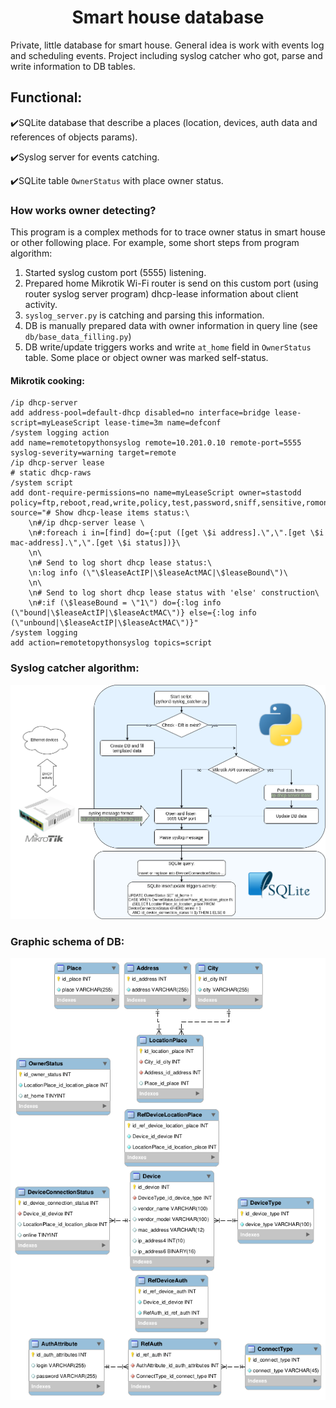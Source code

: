 <h1 align="center">Smart house database</h1>

Private, little database for smart house. General idea is work with events log and scheduling events. Project including syslog catcher who got, parse and write information to DB tables.

## Functional:

✔️SQLite database that describe a places (location, devices, auth data and references of objects params).

✔️Syslog server for events catching.

✔️SQLite table `OwnerStatus` with place owner status.

### How works owner detecting?

This program is a complex methods for to trace owner status in smart house or other following place.
For example, some short steps from program algorithm:

1. Started syslog custom port (5555) listening.
2. Prepared home Mikrotik Wi-Fi router is send on this custom port (using router syslog server program)
dhcp-lease information about client activity.
3. `syslog_server.py` is catching and parsing this information.
4. DB is manually prepared data with owner information in query line (see `db/base_data_filling.py`) 
5. DB write/update triggers works and write `at_home` field in `OwnerStatus` table. Some place or object owner was marked self-status.

#### Mikrotik cooking:

```
/ip dhcp-server
add address-pool=default-dhcp disabled=no interface=bridge lease-script=myLeaseScript lease-time=3m name=defconf
/system logging action
add name=remotetopythonsyslog remote=10.201.0.10 remote-port=5555 syslog-severity=warning target=remote
/ip dhcp-server lease
# static dhcp-raws
/system script
add dont-require-permissions=no name=myLeaseScript owner=stastodd policy=ftp,reboot,read,write,policy,test,password,sniff,sensitive,romon source="# Show dhcp-lease items status:\
    \n#/ip dhcp-server lease \
    \n#:foreach i in=[find] do={:put ([get \$i address].\",\".[get \$i mac-address].\",\".[get \$i status])}\
    \n\
    \n# Send to log short dhcp lease status:\
    \n:log info (\"\$leaseActIP|\$leaseActMAC|\$leaseBound\")\
    \n\
    \n# Send to log short dhcp lease status with 'else' construction\
    \n#:if (\$leaseBound = \"1\") do={:log info (\"bound|\$leaseActIP|\$leaseActMAC\")} else={:log info (\"unbound|\$leaseActIP|\$leaseActMAC\")}"
/system logging
add action=remotetopythonsyslog topics=script
``` 

### Syslog catcher algorithm:

![](structure_of_part_scheme_of_smart_house.png?style=centerme "syslog_server.py algorithm")

### Graphic schema of DB:

![](db/smart_house_db_model_v1.png?style=centerme "Graphic schema of DB")